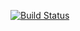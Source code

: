 [![Build Status](https://travis-ci.org/markfonte/personal_website.svg?branch=master)](https://travis-ci.org/markfonte/personal_website)